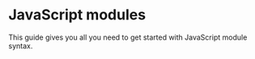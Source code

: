 # JavaScript modules

This guide gives you all you need to get started with JavaScript module syntax.